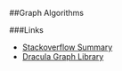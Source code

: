 ##Graph Algorithms

###Links

- [Stackoverflow Summary](http://stackoverflow.com/questions/7034/graph-visualization-library-in-javascript)
- [Dracula Graph Library](https://www.graphdracula.net/)
